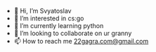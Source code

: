 - 👋 Hi, I’m Svyatoslav
- 👀 I’m interested in cs:go
- 🌱 I’m currently learning python
- 💞️ I’m looking to collaborate on ur granny
- 📫 How to reach me 22gagra.com@gmail.com

<!---
Fragman228/Fragman228 is a ✨ special ✨ repository because its `README.md` (this file) appears on your GitHub profile.
You can click the Preview link to take a look at your changes.
--->
